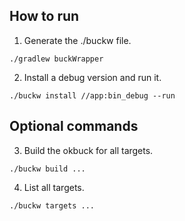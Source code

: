 ## How to run
1. Generate the ./buckw file.

```
./gradlew buckWrapper
```

2. Install a debug version and run it.

 ```
 ./buckw install //app:bin_debug --run
 ```


## Optional commands

3. Build the okbuck for all targets.

 ```
 ./buckw build ...
 ```

4. List all targets.

 ```
 ./buckw targets ...
 ```


